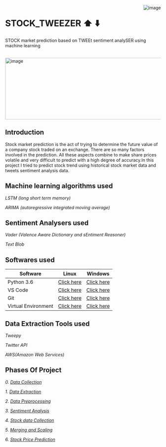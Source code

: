 
<img align="right" src="https://img.shields.io/badge/python-v3.6-blue.svg" alt="image">


# STOCK_TWEEZER  :arrow_up: :arrow_down:
 STOCK market prediction based on TWEEt sentiment analySER using machine learning

</br>


<img src="https://media.giphy.com/media/4Zgy8jzg9SXUL0Me0O/giphy.gif" alt="image" width="1000px" height="200px">




<h2>Introduction </h2>
<p color:blue>
Stock market prediction is the act of trying to determine the future value of a company stock traded on an exchange. There are so many factors involved in the prediction. All these aspects combine to make share prices volatile and very difficult to predict with a high degree of accuracy.In this project I tried to predict stock trend using historical stock market data and tweets sentiment analysis data.
</p>

## Machine learning algorithms used

*LSTM (long short term memory)*

*ARIMA (autoregressive integrated moving average)*

## Sentiment Analysers used

*Vader (Valence Aware Dictionary and sEntiment Reasoner)*

*Text Blob*





## __**Softwares used**__

|  Software         | Linux     | Windows      |
| ---------- |:-------------:| :-----:|
| Python 3.6     | [Click here](http://ubuntuhandbook.org/index.php/2017/07/install-python-3-6-1-in-ubuntu-16-04-lts/) | [Click here](https://www.python.org/downloads/) |
| VS Code      | [Click here](https://www.ubuntuupdates.org/ppa/vscode)     |  [Click here](https://code.visualstudio.com/download) |
| Git | [Click here](https://www.digitalocean.com/community/tutorials/how-to-install-git-on-ubuntu-14-04)     |  [Click here](https://www.ubuntuupdates.org/ppa/vscode)|
|Virtual Environment  |[Click here](https://gist.github.com/Geoyi/d9fab4f609e9f75941946be45000632b) | [Click here](https://www.geeksforgeeks.org/creating-python-virtual-environment-windows-linux/)

## __**Data Extraction Tools used**__

*Tweepy*

*Twitter API*

*AWS(Amazon Web Services)*

## **Phases Of Project**

*0. [Data Collection](https://github.com/k4kiran/STOCK_TWEEZER/tree/master/Data%20Collection)*

*1. [Data Extraction](https://github.com/k4kiran/STOCK_TWEEZER/tree/master/Data%20Extraction)*

*2. [Data Preprocessing](https://github.com/k4kiran/STOCK_TWEEZER/tree/master/Data%20Preprocessing)*

*3. [Sentiment Analysis](https://github.com/k4kiran/STOCK_TWEEZER/tree/master/Sentiment%20Analysis)*

*4. [Stock data Collection](https://github.com/k4kiran/STOCK_TWEEZER/tree/master/Stock%20data%20Collection)*

*5. [Merging and Scaling](https://github.com/k4kiran/STOCK_TWEEZER/tree/master/Merging%20and%20Scaling)*

*6. [Stock Price Prediction](https://github.com/k4kiran/STOCK_TWEEZER/tree/master/Stock%20Price%20Prediction)*


